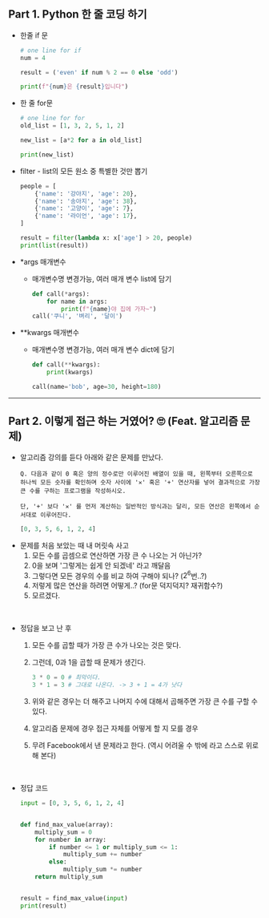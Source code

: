 ## Part 1. Python 한 줄 코딩 하기
* 한줄 if 문
    ```python
    # one line for if
    num = 4

    result = ('even' if num % 2 == 0 else 'odd')

    print(f"{num}은 {result}입니다")
    ```

* 한 줄 for문
    ```python
    # one line for for
    old_list = [1, 3, 2, 5, 1, 2]

    new_list = [a*2 for a in old_list]

    print(new_list)
    ```
    
* filter - list의 모든 원소 중 특별한 것만 뽑기
    ```python
    people = [
        {'name': '강아지', 'age': 20},
        {'name': '송아지', 'age': 38},
        {'name': '고양이', 'age': 7},
        {'name': '라이언', 'age': 17},
    ]

    result = filter(lambda x: x['age'] > 20, people)
    print(list(result))
    ```

* *args 매개변수 
  * 매개변수명 변경가능, 여러 매개 변수 list에 담기
    ```python
    def call(*args):
        for name in args:
            print(f"{name}야 집에 가자~")
    call('쿠니', '벼리', '달이')
    ```

* **kwargs 매개변수 
  * 매개변수명 변경가능, 여러 매개 변수 dict에 담기
    ```python
    def call(**kwargs):
        print(kwargs)

    call(name='bob', age=30, height=180)
    ```

___
## Part 2. 이렇게 접근 하는 거였어? 🙄 (Feat. 알고리즘 문제)
* 알고리즘 강의를 듣다 아래와 같은 문제를 만났다.   
  ```text
  Q. 다음과 같이 0 혹은 양의 정수로만 이루어진 배열이 있을 때, 왼쪽부터 오른쪽으로 하나씩 모든 숫자를 확인하며 숫자 사이에 '✕' 혹은 '+' 연산자를 넣어 결과적으로 가장 큰 수를 구하는 프로그램을 작성하시오. 

  단, '+' 보다 '✕' 를 먼저 계산하는 일반적인 방식과는 달리, 모든 연산은 왼쪽에서 순서대로 이루어진다.
  ```
  ```python
  [0, 3, 5, 6, 1, 2, 4] 
  ```
* 문제를 처음 보았는 때 내 머릿속 사고
  1. 모든 수를 곱셈으로 연산하면 가장 큰 수 나오는 거 아닌가?
  2. 0을 보며 '그렇게는 쉽게 안 되겠네' 라고 깨달음
  3. 그렇다면 모든 경우의 수를 비교 하여 구해야 되나? ($2^6$번..?)
  4. 저렇게 많은 연산을 하려면 어떻게..? (for문 덕지덕지? 재귀함수?)
  5. 모르겠다. 

<br/>

* 정답을 보고 난 후
  1. 모든 수를 곱할 때가 가장 큰 수가 나오는 것은 맞다.
  2. 그런데, 0과 1을 곱할 때 문제가 생긴다.

        ```python
        3 * 0 = 0 # 최악이다.
        3 * 1 = 3 # 그대로 나온다. -> 3 + 1 = 4가 낫다
        ```
  3.  위와 같은 경우는 더 해주고 나머지 수에 대해서 곱해주면 가장 큰 수를 구할 수 있다.
  4.  알고리즘 문제에 경우 접근 자체를 어떻게 할 지 모를 경우 
  5.  무려 Facebook에서 낸 문제라고 한다. (역시 어려울 수 밖에 라고 스스로 위로 해 본다)

<br/>

* 정답 코드

    ```python
    input = [0, 3, 5, 6, 1, 2, 4]


    def find_max_value(array):
        multiply_sum = 0
        for number in array:
            if number <= 1 or multiply_sum <= 1:
                multiply_sum += number
            else:
                multiply_sum *= number
        return multiply_sum


    result = find_max_value(input)
    print(result)
    ```